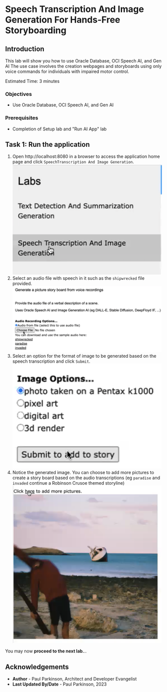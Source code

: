 # Speech Transcription And Image Generation For Hands-Free Storyboarding

## Introduction

This lab will show you how to use Oracle Database, OCI Speech AI, and Gen AI
The use case involves the creation webpages and storyboards using only voice commands for individuals with impaired motor control.

Estimated Time:  3 minutes

[](youtube:sCpUT5y6aR8)

### Objectives

-   Use Oracle Database, OCI Speech AI, and Gen AI

### Prerequisites

- Completion of Setup lab and "Run AI App" lab

## Task 1: Run the application

1. Open http://localhost:8080 in a browser to access the application home page and click `SpeechTranscription And Image Generation`.
   ![App home page text detection link](images/speech_imagegen1.png " ")
2. Select an audio file with speech in it such as the `shipwrecked` file provided.
   ![App home page text detection link](images/speech_imagegen2.png " ")
3. Select an option for the format of image to be generated based on the speech transcription and click `Submit`.
   ![App home page text detection link](images/speech_imagegen3.png " ")
4. Notice the generated image. You can choose to add more pictures to create a story board based on the audio transcriptions (eg `paradise` and `invaded` continue a Robinson Crusoe themed storyline)
   ![App home page text detection link](images/speech_imagegen4.png " ")

You may now **proceed to the next lab.**..

## Acknowledgements

* **Author** - Paul Parkinson, Architect and Developer Evangelist
* **Last Updated By/Date** - Paul Parkinson, 2023
